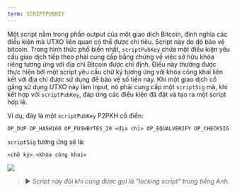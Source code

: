 ```yaml
---
term: SCRIPTPUBKEY
---
```


Một script nằm trong phần output của một giao dịch Bitcoin, định nghĩa các điều kiện mà UTXO liên quan có thể được chi tiêu. Script này do đó bảo vệ bitcoin. Trong hình thức phổ biến nhất, `scriptPubKey` chứa một điều kiện yêu cầu giao dịch tiếp theo phải cung cấp bằng chứng về việc sở hữu khóa riêng tương ứng với địa chỉ Bitcoin được chỉ định. Điều này thường được thực hiện bởi một script yêu cầu chữ ký tương ứng với khóa công khai liên kết với địa chỉ được sử dụng để bảo vệ số tiền này. Khi một giao dịch cố gắng sử dụng UTXO này làm input, nó phải cung cấp một `scriptSig` mà, khi kết hợp với `scriptPubKey`, đáp ứng các điều kiện đã đặt và tạo ra một script hợp lệ.

Ví dụ, đây là một `scriptPubKey` P2PKH cổ điển:

```text
OP_DUP OP_HASH160 OP_PUSHBYTES_20 <địa chỉ> OP_EQUALVERIFY OP_CHECKSIG
```

`scriptSig` tương ứng sẽ là:

```text
<chữ ký> <khóa công khai>
```

![](../../dictionnaire/assets/35.png)

> ► *Script này đôi khi cũng được gọi là "locking script" trong tiếng Anh.*